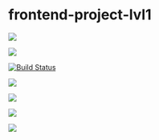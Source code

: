 # frontend-project-lvl1
<a href="https://codeclimate.com/github/Makso-87/frontend-project-lvl1/maintainability"><img src="https://api.codeclimate.com/v1/badges/43e917ee250d627a68b6/maintainability" /></a>

<a href="https://codeclimate.com/github/Makso-87/frontend-project-lvl1/test_coverage"><img src="https://api.codeclimate.com/v1/badges/43e917ee250d627a68b6/test_coverage" /></a>

[![Build Status](https://travis-ci.org/Makso-87/frontend-project-lvl1.svg?branch=master)](https://travis-ci.org/Makso-87/frontend-project-lvl1)

<a href="https://asciinema.org/a/sBs5cfZBQPCmaZ0BhLxrCTnXd" target="_blank"><img src="https://asciinema.org/a/sBs5cfZBQPCmaZ0BhLxrCTnXd.svg" /></a>

<a href="https://asciinema.org/a/4NtWQ65VOWmiJCObYZ3GlayUe" target="_blank"><img src="https://asciinema.org/a/4NtWQ65VOWmiJCObYZ3GlayUe.svg" /></a>

<a href="https://asciinema.org/a/rKGQffAexBrFM3ho6ijuhgWod" target="_blank"><img src="https://asciinema.org/a/rKGQffAexBrFM3ho6ijuhgWod.svg" /></a>

<a href="https://asciinema.org/a/wGVXMSdb8et0PvYYAgOSx1fED" target="_blank"><img src="https://asciinema.org/a/wGVXMSdb8et0PvYYAgOSx1fED.svg" /></a>